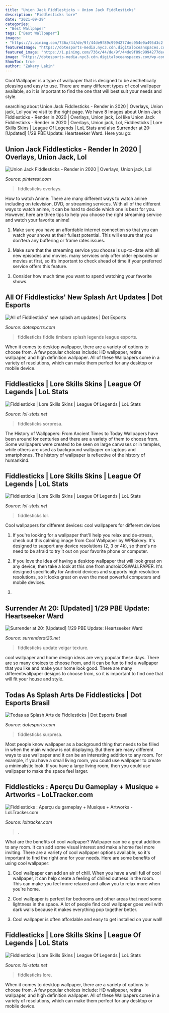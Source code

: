 ```yaml
---
title: "Union Jack Fiddlesticks ~ Union Jack Fiddlesticks"
description: "Fiddlesticks lore"
date: "2021-09-29"
categories:
- "Best Wallpaper"
tags: ["Best Wallpaper"]
images:
- "https://i.pinimg.com/736x/44/de/9f/44de9f89c9994277dec954e0a495d3c2.jpg"
featuredImage: "https://dotesports-media.nyc3.cdn.digitaloceanspaces.com/wp-content/uploads/2020/03/14170451/4-1024x576.png"
featured_image: "https://i.pinimg.com/736x/44/de/9f/44de9f89c9994277dec954e0a495d3c2.jpg"
image: "https://dotesports-media.nyc3.cdn.digitaloceanspaces.com/wp-content/uploads/2020/03/14170451/4-1024x576.png"
ShowToc: true
author: "Zakary Lakin"
---
```



Cool Wallpaper is a type of wallpaper that is designed to be aesthetically pleasing and easy to use. There are many different types of cool wallpaper available, so it is important to find the one that will best suit your needs and style.

	

		
searching about Union Jack Fiddlesticks - Render in 2020 | Overlays, Union jack, Lol you've visit to the right page. We have 8 Images about Union Jack Fiddlesticks - Render in 2020 | Overlays, Union jack, Lol like Union Jack Fiddlesticks - Render in 2020 | Overlays, Union jack, Lol, Fiddlesticks | Lore Skills Skins | League Of Legends | LoL Stats and also Surrender at 20: [Updated] 1/29 PBE Update: Heartseeker Ward. Here you go:
		
    
## Union Jack Fiddlesticks - Render In 2020 | Overlays, Union Jack, Lol

<img loading=lazy src="https://i.pinimg.com/736x/44/de/9f/44de9f89c9994277dec954e0a495d3c2.jpg" onerror="this.onerror=null;this.src='https://tse2.mm.bing.net/th?id=OIP.YC3GowXgBP_JoQptWBZ-GgHaEK&amp;pid=15.1';" alt="Union Jack Fiddlesticks - Render in 2020 | Overlays, Union jack, Lol">

_Source: pinterest.com_

>fiddlesticks overlays. 

	

How to watch Anime: There are many different ways to watch anime including on television, DVD, or streaming services.
With all of the different ways to watch anime, it can be hard to decide which one is best for you. However, here are three tips to help you choose the right streaming service and watch your favorite anime!
1. Make sure you have an affordable internet connection so that you can watch your shows at their fullest potential. This will ensure that you don’tera any buffering or frame rates issues.

2. Make sure that the streaming service you choose is up-to-date with all new episodes and movies. many services only offer older episodes or movies at first, so it’s important to check ahead of time if your preferred service offers this feature.

3. Consider how much time you want to spend watching your favorite shows.

    
## All Of Fiddlesticks&#039; New Splash Art Updates | Dot Esports

<img loading=lazy src="https://cdn1.dotesports.com/wp-content/uploads/2020/03/14170841/9-1024x576.png" onerror="this.onerror=null;this.src='https://tse2.mm.bing.net/th?id=OIP.yU0n37MX2ua0tjwYkgW-cwHaEK&amp;pid=15.1';" alt="All of Fiddlesticks&#039; new splash art updates | Dot Esports">

_Source: dotesports.com_

>fiddlesticks fiddle timbers splash legends league esports. 

	

When it comes to desktop wallpaper, there are a variety of options to choose from. A few popular choices include: HD wallpaper, retina wallpaper, and high definition wallpaper. All of these Wallpapers come in a variety of resolutions, which can make them perfect for any desktop or mobile device. 

    
## Fiddlesticks | Lore Skills Skins | League Of Legends | LoL Stats

<img loading=lazy src="https://ddragon.leagueoflegends.com/cdn/img/champion/splash/Fiddlesticks_9.jpg" onerror="this.onerror=null;this.src='https://tse3.mm.bing.net/th?id=OIP.V4ecv_KpdS5yXtHtd769BwHaEX&amp;pid=15.1';" alt="Fiddlesticks | Lore Skills Skins | League Of Legends | LoL Stats">

_Source: lol-stats.net_

>fiddlesticks sorpresa. 

	

The History of Wallpapers: From Ancient Times to Today
Wallpapers have been around for centuries and there are a variety of them to choose from. Some wallpapers were created to be seen on large canvases or in temples, while others are used as background wallpaper on laptops and smartphones. The history of wallpaper is reflective of the history of humankind.

    
## Fiddlesticks | Lore Skills Skins | League Of Legends | LoL Stats

<img loading=lazy src="https://ddragon.leagueoflegends.com/cdn/img/champion/loading/Fiddlesticks_7.jpg" onerror="this.onerror=null;this.src='https://tse1.mm.bing.net/th?id=OIP.f_6fUFhoxpOB5B-_y7bT5gAAAA&amp;pid=15.1';" alt="Fiddlesticks | Lore Skills Skins | League Of Legends | LoL Stats">

_Source: lol-stats.net_

>fiddlesticks lol. 

	

Cool wallpapers for different devices:
cool wallpapers for different devices 

1. If you're looking for a wallpaper that'll help you relax and de-stress, check out this calming image from Cool Wallpaper by WPBakery. It's designed to support any device resolutions (2, 3 or 4k), so there's no need to be afraid to try it out on your favorite phone or computer.

2. If you love the idea of having a desktop wallpaper that will look great on any device, then take a look at this one from androidOSWALLPAPER. It's designed specifically for Android devices and supports high resolution resolutions, so it looks great on even the most powerful computers and mobile devices.

3.

    
## Surrender At 20: [Updated] 1/29 PBE Update: Heartseeker Ward

<img loading=lazy src="http://1.bp.blogspot.com/-h2-1_BhQAQc/VMqQRBo5hLI/AAAAAAAAi88/buJaDADaY3Q/s1600/fiddlebaseturn.jpg" onerror="this.onerror=null;this.src='https://tse1.mm.bing.net/th?id=OIP.fqY4Uu8EGX_tSifW9mCR3AHaCg&amp;pid=15.1';" alt="Surrender at 20: [Updated] 1/29 PBE Update: Heartseeker Ward">

_Source: surrenderat20.net_

>fiddlesticks update veigar texture. 

	

cool wallpaper and home design ideas are very popular these days. There are so many choices to choose from, and it can be fun to find a wallpaper that you like and make your home look good. There are many differentwallpaper designs to choose from, so it is important to find one that will fit your house and style.

    
## Todas As Splash Arts De Fiddlesticks | Dot Esports Brasil

<img loading=lazy src="https://dotesports-media.nyc3.cdn.digitaloceanspaces.com/wp-content/uploads/2020/03/14170451/4-1024x576.png" onerror="this.onerror=null;this.src='https://tse3.mm.bing.net/th?id=OIP.b2gD7c5dnQjj_-y08L36nwHaEK&amp;pid=15.1';" alt="Todas as Splash Arts de Fiddlesticks | Dot Esports Brasil">

_Source: dotesports.com_

>fiddlesticks surpresa. 

	

Most people know wallpaper as a background thing that needs to be filled in when the main window is not displaying. But there are many different ways to use wallpaper and it can be an interesting addition to any room. For example, if you have a small living room, you could use wallpaper to create a minimalistic look. If you have a large living room, then you could use wallpaper to make the space feel larger.

    
## Fiddlesticks : Aperçu Du Gameplay + Musique + Artworks - LoLTracker.com

<img loading=lazy src="https://loltracker.com/images/easyblog_articles/6708/b2ap3_large_fidle5.png" onerror="this.onerror=null;this.src='https://tse3.mm.bing.net/th?id=OIP.q4qjCbA5by0B11FXjU054AHaEK&amp;pid=15.1';" alt="Fiddlesticks : Aperçu du gameplay + Musique + Artworks - LoLTracker.com">

_Source: loltracker.com_

>. 

	

What are the benefits of cool wallpaper?
Wallpaper can be a great addition to any room. It can add some visual interest and make a home feel more inviting. There are a variety of cool wallpaper options available, so it's important to find the right one for your needs. Here are some benefits of using cool wallpaper: 
1. Cool wallpaper can add an air of chill. When you have a wall full of cool wallpaper, it can help create a feeling of chilled outness in the room. This can make you feel more relaxed and allow you to relax more when you're home. 

2. Cool wallpaper is perfect for bedrooms and other areas that need some lightness in the space. A lot of people find cool wallpaper goes well with dark walls because it makes everything pop together better. 

3. Cool wallpaper is often affordable and easy to get installed on your wall!

    
## Fiddlesticks | Lore Skills Skins | League Of Legends | LoL Stats

<img loading=lazy src="https://ddragon.leagueoflegends.com/cdn/img/champion/splash/Fiddlesticks_3.jpg" onerror="this.onerror=null;this.src='https://tse1.mm.bing.net/th?id=OIP.PbkzncY9VxMQUHCTyPnMOAHaEX&amp;pid=15.1';" alt="Fiddlesticks | Lore Skills Skins | League Of Legends | LoL Stats">

_Source: lol-stats.net_

>fiddlesticks lore. 

	

When it comes to desktop wallpaper, there are a variety of options to choose from. A few popular choices include: HD wallpaper, retina wallpaper, and high definition wallpaper. All of these Wallpapers come in a variety of resolutions, which can make them perfect for any desktop or mobile device. 

